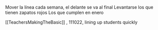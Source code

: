 Mover la línea cada semana, el delante se va al final
Levantarse los que tienen zapatos rojos
Los que cumplen en enero 

[[TeachersMakingTheBasic]] , 111022, lining up students quickly